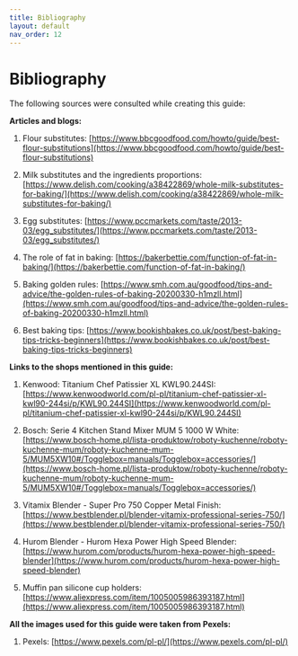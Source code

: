 ```yaml
---
title: Bibliography
layout: default
nav_order: 12
---
```


<h1>Bibliography</h1>

The following sources were consulted while creating this guide:

**Articles and blogs:**

1. Flour substitutes: [https://www.bbcgoodfood.com/howto/guide/best-flour-substitutions](https://www.bbcgoodfood.com/howto/guide/best-flour-substitutions)

2. Milk substitutes and the ingredients proportions: [https://www.delish.com/cooking/a38422869/whole-milk-substitutes-for-baking/](https://www.delish.com/cooking/a38422869/whole-milk-substitutes-for-baking/)

3. Egg substitutes: [https://www.pccmarkets.com/taste/2013-03/egg_substitutes/](https://www.pccmarkets.com/taste/2013-03/egg_substitutes/)

4. The role of fat in baking: [https://bakerbettie.com/function-of-fat-in-baking/](https://bakerbettie.com/function-of-fat-in-baking/) 

5. Baking golden rules: [https://www.smh.com.au/goodfood/tips-and-advice/the-golden-rules-of-baking-20200330-h1mzll.html](https://www.smh.com.au/goodfood/tips-and-advice/the-golden-rules-of-baking-20200330-h1mzll.html) 

6. Best baking tips: [https://www.bookishbakes.co.uk/post/best-baking-tips-tricks-beginners](https://www.bookishbakes.co.uk/post/best-baking-tips-tricks-beginners)


**Links to the shops mentioned in this guide:**

1. Kenwood: Titanium Chef Patissier XL KWL90.244SI: [https://www.kenwoodworld.com/pl-pl/titanium-chef-patissier-xl-kwl90-244si/p/KWL90.244SI](https://www.kenwoodworld.com/pl-pl/titanium-chef-patissier-xl-kwl90-244si/p/KWL90.244SI) 

2. Bosch: Serie 4 Kitchen Stand Mixer MUM 5 1000 W White: [https://www.bosch-home.pl/lista-produktow/roboty-kuchenne/roboty-kuchenne-mum/roboty-kuchenne-mum-5/MUM5XW10#/Togglebox=manuals/Togglebox=accessories/](https://www.bosch-home.pl/lista-produktow/roboty-kuchenne/roboty-kuchenne-mum/roboty-kuchenne-mum-5/MUM5XW10#/Togglebox=manuals/Togglebox=accessories/) 

3. Vitamix Blender - Super Pro 750 Copper Metal Finish: [https://www.bestblender.pl/blender-vitamix-professional-series-750/](https://www.bestblender.pl/blender-vitamix-professional-series-750/) 

4. Hurom Blender - Hurom Hexa Power High Speed Blender: [https://www.hurom.com/products/hurom-hexa-power-high-speed-blender](https://www.hurom.com/products/hurom-hexa-power-high-speed-blender) 

5. Muffin pan silicone cup holders: [https://www.aliexpress.com/item/1005005986393187.html](https://www.aliexpress.com/item/1005005986393187.html) 

**All the images used for this guide were taken from Pexels:**

1. Pexels: [https://www.pexels.com/pl-pl/](https://www.pexels.com/pl-pl/) 

